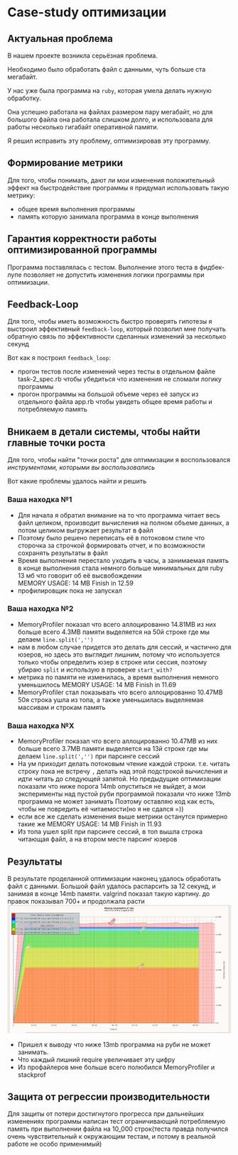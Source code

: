 # Case-study оптимизации

## Актуальная проблема
В нашем проекте возникла серьёзная проблема.

Необходимо было обработать файл с данными, чуть больше ста мегабайт.

У нас уже была программа на `ruby`, которая умела делать нужную обработку.

Она успешно работала на файлах размером пару мегабайт, но для большого файла она работала слишком долго, и использовала для работы несколько гигабайт оперативной памяти.

Я решил исправить эту проблему, оптимизировав эту программу.

## Формирование метрики
Для того, чтобы понимать, дают ли мои изменения положительный эффект на быстродействие программы я придумал использовать такую метрику:
* общее время выполнения программы
* память которую занимала программа в конце выполнения 


## Гарантия корректности работы оптимизированной программы
Программа поставлялась с тестом. Выполнение этого теста в фидбек-лупе позволяет не допустить изменения логики программы при оптимизации.

## Feedback-Loop
Для того, чтобы иметь возможность быстро проверять гипотезы я выстроил эффективный `feedback-loop`, который позволил мне получать обратную связь по эффективности сделанных изменений за несколько секунд

Вот как я построил `feedback_loop`: 
- прогон тестов после изменений через тесты в отдельном файле task-2_spec.rb чтобы убедиться что изменения не сломали логику программы
- прогон программы на большой объеме через её запуск из отдельного файла app.rb чтобы увидеть общее время работы и потребляемую память

## Вникаем в детали системы, чтобы найти главные точки роста
Для того, чтобы найти "точки роста" для оптимизации я воспользовался *инструментами, которыми вы воспользовались*

Вот какие проблемы удалось найти и решить

### Ваша находка №1
- Для начала я обратил внимание на то что программа читает весь файл целиком, производит вычисления на полном объеме данных, а потом целиком выгружает результат в файл 
- Поэтому было решено переписать её в потоковом стиле что сторочка за строчкой формировать отчет, и по возможности сохранять результаты в файл 
- Время выполнения перестало уходить в часы, а занимаемая память в конце выполнения стала немного больше минимальных для ruby 13 мб  что говорит об её высвобождении  
  MEMORY USAGE: 14 MB
  Finish in 12.59
- профилировщик пока не запускал

### Ваша находка №2
- MemoryProfiler показал что всего аллоцированно 14.81MB из них больше всего 4.3MB памяти выделяется  на 50й строке где мы делаем `line.split(','')` 
- нам в любом случае придется это делать для сессий, и частично для юзеров, но здесь это выглядит лишним, потому что используется только чтобы определить юзер в строке или сессия, поэтому убираю `split`  и использую в проверке `start_with?`
- метрика по памяти не изменилась, а время выполнения немного уменьшилось
  MEMORY USAGE: 14 MB
  Finish in 11.69
- MemoryProfiler стал показывать что всего аллоцированно 10.47MB  50я строка ушла из топа, а также уменьшилась выделяемая массивам и строкам память

### Ваша находка №X
- MemoryProfiler показал что всего аллоцированно 10.47MB из них больше всего 3.7MB памяти выделяется  на 13й строке где мы делаем `line.split(','')` при парсинге сессий
- На ум приходит делать потоковым чтение каждой строки. т.е. читать строку пока не встречу `,` делать над этой подстрокой вычисления и идти читать до следующей запятой.
  Но предыдущие оптимизации показали что ниже порога 14mb опуститься не выйдет, а мои эксперименты над пустой руби программой показали что ниже 13mb программа не может занимать
  Поэтому оставляю код как есть, чтобы не повредить её читаемости(но я не сдался =))
- если все же сделать изменения выше метрики останутся примерно такие же
  MEMORY USAGE: 14 MB
  Finish in 11.93
- Из топа ушел split при парсинге сессий, в топ вышла строка читающая файл, а на втором месте парсинг юзеров

## Результаты
В результате проделанной оптимизации наконец удалось обработать файл с данными.
Большой файл удалось распарсить за 12 секунд, и занимая в конце 14mb памяти.
valgrind  показал такую картину. до правок показывал 700+ и продолжала расти
![img.png](img.png)

* Пришел к выводу что ниже 13mb программа на руби не может занимать.
* Что каждый лишний require увеличивает эту цифру 
* Из профайлеров мне больше всего полюбился MemoryProfiler и stackprof

## Защита от регрессии производительности
Для защиты от потери достигнутого прогресса при дальнейших изменениях программы написан тест ограничивающий потребляемую память при выполнении файла на 10_000 строк(теста правда получился очень чувствительный к окружающим тестам, и потому в реальной работе не особо применимый)
